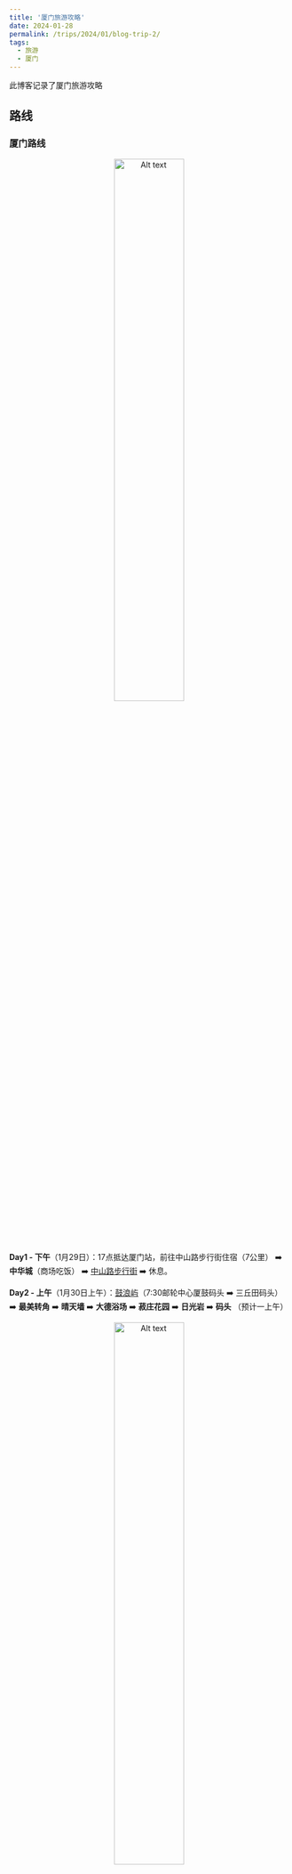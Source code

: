 ```yaml
---
title: '厦门旅游攻略'
date: 2024-01-28
permalink: /trips/2024/01/blog-trip-2/
tags:
  - 旅游
  - 厦门
---
```



此博客记录了厦门旅游攻略


## 路线
### 厦门路线
<div style="text-align: center;">
  <img src="/images/posts/Xiamen/image.png" alt="Alt text" style="width: 50%;">
</div>

**Day1 - 下午**（1月29日）：17点抵达厦门站，前往中山路步行街住宿（7公里） ➡️ **中华城**（商场吃饭） ➡️ [中山路步行街](#中山路步行街) ➡️ 休息。

**Day2 - 上午**（1月30日上午）：[鼓浪屿](#鼓浪屿)（7:30邮轮中心厦鼓码头 ➡️ 三丘田码头）➡️ **最美转角** ➡️ **晴天墙** ➡️ **大德浴场** ➡️ **菽庄花园** ➡️ **日光岩** ➡️ **码头** （预计一上午）
<div style="text-align: center;">
  <img src="/images/posts/Xiamen/image-10.png" alt="Alt text" style="width: 50%;">
</div>

**Day2 - 下午**（1月30日下午）：[沙坡尾](#沙坡尾) ➡️ 演武大桥➡️ [白城沙滩](#白城沙滩)  ➡️ 胡里山炮台

- 环城巴士沙坡尾站上车

**Day3**（1月31日）：[厦门大学](#厦门大学) ➡️ [厦门植物园](#厦门植物园) ➡️ [钟鼓索道](#钟鼓索道) ➡️ [黄厝沙滩](#)

--------------------------------


- Day2：**中山路**（打车12分钟➡️）**沙坡尾**（打车15分钟➡️）**白城沙滩**（骑行10分钟➡️）**厦门大学**（步行12分钟➡️）**厦门植物园**（骑行4分钟➡️）**钟鼓索道**
- Day3：**南普陀寺**（打车20分钟➡️）**集美学村**（打车8分钟➡️）**十里长堤**（打车18分钟➡️）**海沧大桥**（打车5分钟➡️）**潮汐摩天轮**（打车8分钟➡️）**八市美食街**
    - **南普陀寺** （➡️）**环岛路**（➡️）**曾厝垵**（➡️）**黄厝沙滩**

--------------------------------


云水谣古镇、厦门大学、南靖土楼、曾厝垵、南普陀寺、火山岛、五缘湾湿地公园和赶海

住宿：建议住在黄厝海滩、厦门环岛路、曾厝垵、中山路附近。这几个地方民宿比较多，很有特色。

## 食
- 吃海鲜怕被坑，可以去八市的大排档吃，价格实惠，食材新鲜，如果店里没有，可以直接去市场买原材料，拿到档口加工就行
- “沙茶味”是厦门特色
- 土笋冻（得克服心理障碍）、匙子炸、煎芋粿、五香条、花生汤、海蛎煎、鸭肉面线、猪脚面线、炒面线、手工鱼丸汤、鸭肉粥、薯粉团、金包银、艾草糕、随处可见的鲜切水果杯，总有一款击中的你的味蕾。
- 推荐店家：月华沙茶面、鑫阿强（曾志伟、谢霆锋推荐过）、阿信厚吐司。

📃宝藏店铺清单
🦀金家港海鲜大排档（上过央视）：位于中山路步行街47号的巷子里，一进门会看到很多本地人也在吃，很接地气，椒盐皮皮虾必点！
🦀鹭江一号海鲜大排挡：本地人也经常来，海鲜品种多还新鲜，明码标价，环境也很好！
🦀阿明海鲜加工（八市店）：一家爷爷奶奶都要来吃的店，海鲜品种超多，他们家的香辣蟹真的很绝

阿雄闽台特产

## 住
①中山路和厦大附近：厦门本岛内，景点聚集，交通方便，美食多
②鼓浪屿：龙头路附近巷子民宿，闹中取静，文艺小清新，去日光岩等景点方便
③也可以选择火车站附近和环岛路附近

## 厦门景点
<div style="text-align: center;">
  <img src="/images/posts/Xiamen/image.png" alt="Alt text" style="width: 50%;">
</div>

- 来源：[[link]](https://www.xiaohongshu.com/explore/65a8f7650000000029033b83)

### 鼓浪屿
<div style="text-align: center;">
  <img src="/images/posts/Xiamen/image-10.png" alt="Alt text" style="width: 50%;">
</div>

- 🎫船票：35r，提前2天在攻粽号“厦门轮渡有限公司”预订，提前十几分钟刷证过安检。
- 游览时间：1天（一个下午就够）
- 邮轮中心厦鼓码头 → 三丘田码头
- 评价：一定要提前预定船票。路人推荐的帆船游轮出海不可信，要去正规渠道买票岛上的纪念品没必要买，又贵又没用
- 最美转角：下了船往 <u>三明路方向</u> 走，是一个上坡，大概步行两分钟就能看到。
- 晴天墙：正确的晴天墙应该是往 <u>最美转角的右侧上</u>。天气好的时候真的很好看还有满墙的炮仗花，可惜我那天去没有冠
- 风琴博物馆
- 龙头路小吃街
- 皓月园
- 大德记浴场：对岸就是厦门岛，可以隔海跟双子塔来个合影。是一个很干净的沙滩，不过现在人流量应该大很多。
- 国际刻字馆
- 菽庄花园：🎫30r，港仔后路7号
- 日光岩：🎫50r，晃岩路62号，鼓浪屿最高点。
  
- [返回厦门路线](#厦门路线)

### 沙坡尾
- 沙坡尾彩虹墙：艺术中心天台

### 白城沙滩
- 🌅日落
- 评价：双子塔最佳拍照地

### 黄厝沙滩
- 可以去会展中心海滩

### 深夜酒场
<div style="text-align: center;">
  <img src="/images/posts/Xiamen/image-11.png" alt="Alt text" style="width: 50%;">
</div>

### 胡里山炮台

### 曾厝垵
- 开放时间：8:00-23:00
- 游览时间：1-2h
- 评价：被为“全国最文艺村落”


### 南普陀寺
- 吃：素斋
- 开放时间：8:00-17:20
- 游览时间：1-2h
- 评价：闽南有名的佛教寺院，可以喂鸽子


### 厦门大学
- 关注公众号“厦门大学访客预约系统”，实时关注信息。
- 开放时间：12:00-14:00
- 游览时间：1h
- 评价：打卡有“幕美大学”之称的校园


### 集美大学


### 沙坡尾、黄厝沙滩
- 厦门看海的好去处！看着海天一色，渔船晚归，非常的惬意！

### 黄厝沙滩
- 🌅看日出
- 游览时间：1-2h
- 评价：沙子细，人不多，适合看日出


### 厦门植物园
- 🎫门票：30r/40r，当天可买随买随用
- 🛣️西门进西门出上坡。/南门进下坡
- 开放时间：6:30-18:30
- 观光车到雨林区/植物区
- 游览时间：1-2h
- 评价：感受热带风情，能拍出南美大片
- [返回厦门路线](#厦门路线)


### 八市
- 本地人都爱去的早市，这里可以买海鲜、水果、不宰客！
    - 八市？本地人都坑哦，看看就好了

### 中山路步行街
- 📷老虎城四楼天台(在老虎城一楼坐电梯直达四楼，出了电梯在左侧，有隐藏机位指示牌，走道走到底就可以看到了)
<div style="text-align: center;">
  <img src="/images/posts/Xiamen/image-8.png" alt="Alt text" style="width: 50%;">
</div>

- 食：乌堂沙茶面
<div style="text-align: center;">
  <img src="/images/posts/Xiamen/image-9.png" alt="Alt text" style="width: 50%;">
</div>

- [返回厦门路线](#厦门路线)

### 环岛路
- 一路看不尽的海景，可以自驾，也可以租一辆电车。走走停停，也可以坐29路公交）
- 游览时间：1-2h
- 评价：海岸线景观大道适合慢慢去欣赏
- [返回厦门路线](#厦门路线)

### 山海步道林海线

### 地铁一号线

### 钟鼓索道
- 🎫 门票：45r


--------------------------------------------------------------------

- 包含路线和时间：[小红书·厦门攻略](https://www.xiaohongshu.com/explore/65915717000000000f01238b)
- 一些小tips：[小红书·厦门攻略](https://www.xiaohongshu.com/explore/65b206ba000000002b03cd1a)
- 游览时间建议：[小红书·厦门攻略](https://www.xiaohongshu.com/explore/659f87e9000000001200236f)
